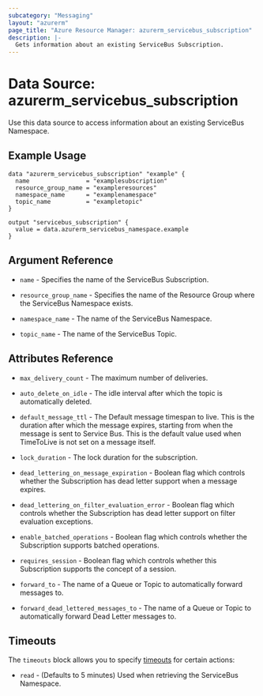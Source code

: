 ```yaml
---
subcategory: "Messaging"
layout: "azurerm"
page_title: "Azure Resource Manager: azurerm_servicebus_subscription"
description: |-
  Gets information about an existing ServiceBus Subscription.
---
```


# Data Source: azurerm_servicebus_subscription

Use this data source to access information about an existing ServiceBus Namespace.

## Example Usage

```hcl
data "azurerm_servicebus_subscription" "example" {
  name                = "examplesubscription"
  resource_group_name = "exampleresources"
  namespace_name      = "examplenamespace"
  topic_name          = "exampletopic"
}

output "servicebus_subscription" {
  value = data.azurerm_servicebus_namespace.example
}
```

## Argument Reference

* `name` - Specifies the name of the ServiceBus Subscription.

* `resource_group_name` - Specifies the name of the Resource Group where the ServiceBus Namespace exists.

* `namespace_name` - The name of the ServiceBus Namespace.

* `topic_name` - The name of the ServiceBus Topic.

## Attributes Reference

* `max_delivery_count` - The maximum number of deliveries.

* `auto_delete_on_idle` - The idle interval after which the topic is automatically deleted.

* `default_message_ttl` - The Default message timespan to live. This is the duration after which the message expires, starting from when the message is sent to Service Bus. This is the default value used when TimeToLive is not set on a message itself.

* `lock_duration` - The lock duration for the subscription.

* `dead_lettering_on_message_expiration` - Boolean flag which controls whether the Subscription has dead letter support when a message expires.

* `dead_lettering_on_filter_evaluation_error` - Boolean flag which controls whether the Subscription has dead letter support on filter evaluation exceptions.

* `enable_batched_operations` - Boolean flag which controls whether the Subscription supports batched operations.

* `requires_session` - Boolean flag which controls whether this Subscription supports the concept of a session.

* `forward_to` - The name of a Queue or Topic to automatically forward messages to.

* `forward_dead_lettered_messages_to` - The name of a Queue or Topic to automatically forward Dead Letter messages to.

## Timeouts

The `timeouts` block allows you to specify [timeouts](https://www.terraform.io/docs/configuration/resources.html#timeouts) for certain actions:

* `read` - (Defaults to 5 minutes) Used when retrieving the ServiceBus Namespace.
